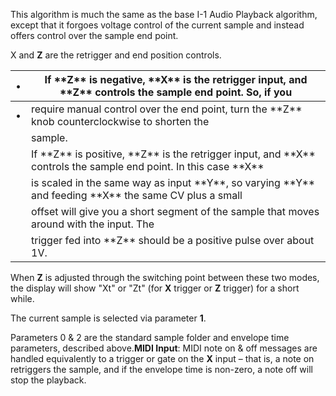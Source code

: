 
This algorithm is much the same as the base I-1 Audio Playback algorithm, except that it forgoes voltage control of the
current sample and instead offers control over the sample end point.

X and **Z** are the retrigger and end position controls.

<table>
<thead>
<tr class="header">
<th>•</th>
<th>If **Z** is negative, **X** is the retrigger input, and **Z** controls the sample end point. So, if you</th>
</tr>
</thead>
<tbody>
<tr class="odd">
<td>•</td>
<td>require manual control over the end point, turn the **Z** knob counterclockwise to shorten the</td>
</tr>
<tr class="even">
<td></td>
<td>sample.</td>
</tr>
<tr class="odd">
<td></td>
<td>If **Z** is positive, **Z** is the retrigger input, and **X** controls the sample end point. In this case **X**</td>
</tr>
<tr class="even">
<td></td>
<td>is scaled in the same way as input **Y**, so varying **Y** and feeding **X** the same CV plus a small</td>
</tr>
<tr class="odd">
<td></td>
<td>offset will give you a short segment of the sample that moves around with the input. The</td>
</tr>
<tr class="even">
<td></td>
<td>trigger fed into **Z** should be a positive pulse over about 1V.</td>
</tr>
</tbody>
</table>

When **Z** is adjusted through the switching point between these two modes, the display will show "Xt" or "Zt" (for **X**
trigger or **Z** trigger) for a short while.

The current sample is selected via parameter **1**.

Parameters 0 & 2 are the standard sample folder and envelope time parameters, described above.**MIDI Input**: MIDI note
on & off messages are handled equivalently to a trigger or gate on the **X** input – that is, a note on retriggers the
sample, and if the envelope time is non-zero, a note off will stop the playback.
